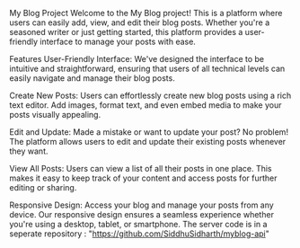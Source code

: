 My Blog Project
Welcome to the My Blog project! This is a platform where users can easily add, view, and edit their blog posts. Whether you're a seasoned writer or just getting started, this platform provides a user-friendly interface to manage your posts with ease.

Features
User-Friendly Interface: We've designed the interface to be intuitive and straightforward, ensuring that users of all technical levels can easily navigate and manage their blog posts.

Create New Posts: Users can effortlessly create new blog posts using a rich text editor. Add images, format text, and even embed media to make your posts visually appealing.

Edit and Update: Made a mistake or want to update your post? No problem! The platform allows users to edit and update their existing posts whenever they want.

View All Posts: Users can view a list of all their posts in one place. This makes it easy to keep track of your content and access posts for further editing or sharing.

Responsive Design: Access your blog and manage your posts from any device. Our responsive design ensures a seamless experience whether you're using a desktop, tablet, or smartphone.
The server code is in a seperate repository : "https://github.com/SiddhuSidharth/myblog-api"

